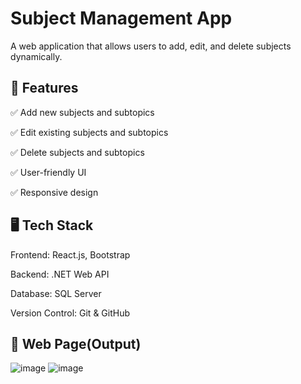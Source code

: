 # Subject Management App

A web application that allows users to add, edit, and delete subjects dynamically.

## 🚀 Features

✅ Add new subjects and subtopics

✅ Edit existing subjects and subtopics

✅ Delete subjects and subtopics

✅ User-friendly UI

✅ Responsive design

## 🖥️ Tech Stack
Frontend: React.js, Bootstrap

Backend: .NET Web API

Database: SQL Server

Version Control: Git & GitHub

## 📸 Web Page(Output)

![image](https://github.com/user-attachments/assets/1d977044-0c4d-4a90-ab52-d0812ea98701)
![image](https://github.com/user-attachments/assets/f39922b8-3ffc-4322-ab21-26001f61a899)


